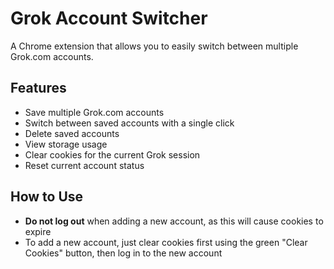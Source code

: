 # Grok Account Switcher

A Chrome extension that allows you to easily switch between multiple Grok.com accounts.

## Features

- Save multiple Grok.com accounts
- Switch between saved accounts with a single click
- Delete saved accounts
- View storage usage
- Clear cookies for the current Grok session
- Reset current account status

## How to Use

- **Do not log out** when adding a new account, as this will cause cookies to expire
- To add a new account, just clear cookies first using the green "Clear Cookies" button, then log in to the new account





